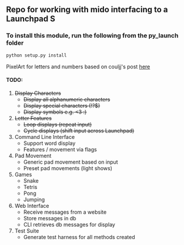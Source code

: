 ﻿## Repo for working with mido interfacing to a Launchpad S

### To install this module, run the following from the py_launch folder
```bash
python setup.py install
```

PixelArt for letters and numbers based on couljj's post [here](https://www.planetminecraft.com/blog/block-letters/)

#### TODO:
1. ~~Display Characters~~
	- ~~Display all alphanumeric characters~~
	- ~~Display special characters (!?$)~~
	- ~~Display symbols e.g. <3 :)~~
2. ~~Letter Features~~
	- ~~Loop displays (repeat input)~~
	- ~~Cycle displays (shift input across Launchpad)~~
3. Command Line Interface
	- Support word display
	- Features / movement via flags	
4. Pad Movement
	- Generic pad movement based on input
	- Preset pad movements (light shows)
5. Games
	- Snake
	- Tetris
	- Pong
	- Jumping
6. Web Interface
	- Receive messages from a website
	- Store messages in db
	- CLI retrieves db messages for display
7. Test Suite
	- Generate test harness for all methods created
